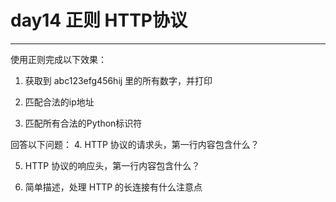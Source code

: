 # day14 正则 HTTP协议

---
使用正则完成以下效果：
1. 获取到 abc123efg456hij 里的所有数字，并打印

2. 匹配合法的ip地址

3. 匹配所有合法的Python标识符

回答以下问题：
4. HTTP 协议的请求头，第一行内容包含什么？

5. HTTP 协议的响应头，第一行内容包含什么？

6. 简单描述，处理 HTTP 的长连接有什么注意点